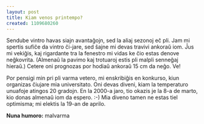 ```yaml
---
layout: post
title: Kiam venos printempo?
created: 1109680260
---
```

Sendube vintro havas siajn avantaĝojn, sed la aliaj sezonoj eĉ pli.  Jam mi spertis sufiĉe da vintro ĉi-jare, sed ŝajne mi devas travivi ankoraŭ iom.  Ĵus mi vekiĝis, kaj rigardante tra la fenestro mi vidas ke ĉio estas denove neĝkovrita.  (Almenaŭ la pavimo kaj trotuaroj estis pli malpli senneĝaj hieraŭ.)  Cetere oni prognozas por hodiaŭ ankoraŭ 15 cm da neĝo.  Ve!

Por pensigi min pri pli varma vetero, mi enskribiĝis en konkurso, kiun organizas ĉiujare mia universitato.  Oni devas diveni, kiam la temperaturo unuafoje atingos 20 gradojn.  En la 2000-a jaro, tio okazis je la 8-a de marto, kio donas almenaŭ iom da espero.  :-)  Mia diveno tamen ne estas tiel optimisma; mi elektis la 19-an de aprilo.

**Nuna humoro:** malvarma
